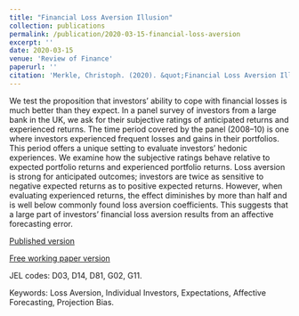 ```yaml
---
title: "Financial Loss Aversion Illusion"
collection: publications
permalink: /publication/2020-03-15-financial-loss-aversion
excerpt: ''
date: 2020-03-15
venue: 'Review of Finance'
paperurl: ''
citation: 'Merkle, Christoph. (2020). &quot;Financial Loss Aversion Illusion.&quot; <i>Review of Finance</i>. 24(2), 381-413.'
---
```

We test the proposition that investors’ ability to cope with financial losses is much better than they expect. In a panel survey of investors from a large bank in the UK, we ask for their subjective ratings of anticipated returns and experienced returns. The time period covered by the panel (2008–10) is one where investors experienced frequent losses and gains in their portfolios. This period offers a unique setting to evaluate investors’ hedonic experiences. We examine how the subjective ratings behave relative to expected portfolio returns and experienced portfolio returns. Loss aversion is strong for anticipated outcomes; investors are twice as sensitive to negative expected returns as to positive expected returns. However, when evaluating experienced returns, the effect diminishes by more than half and is well below commonly found loss aversion coefficients. This suggests that a large part of investors’ financial loss aversion results from an affective forecasting error.

[Published version](https://doi.org/10.1093/rof/rfz002)

[Free working paper version](https://dx.doi.org/10.2139/ssrn.2445941)

JEL codes: D03, D14, D81, G02, G11.

Keywords: Loss Aversion, Individual Investors, Expectations, Affective Forecasting, Projection Bias.
